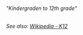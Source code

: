 
###### *"Kindergraden to 12th grade"*

*See also: [Wikipedia - K12](https://en.wikipedia.org/wiki/K–12)*